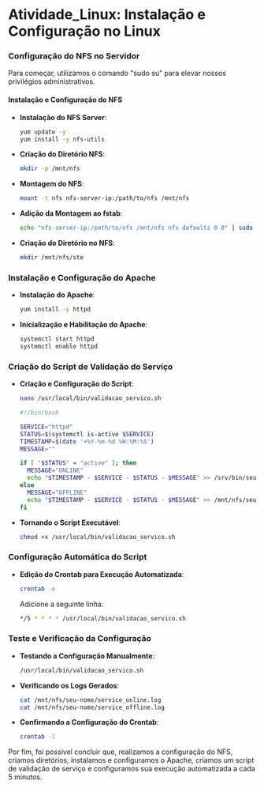 # Atividade_Linux: Instalação e Configuração no Linux

### Configuração do NFS no Servidor

Para começar, utilizamos o comando "sudo su" para elevar nossos privilégios administrativos.

#### Instalação e Configuração do NFS

- **Instalação do NFS Server**:
  ```sh
  yum update -y
  yum install -y nfs-utils
  ```

- **Criação do Diretório NFS**:
  ```sh
  mkdir -p /mnt/nfs
  ```

- **Montagem do NFS**:
  ```sh
  mount -t nfs nfs-server-ip:/path/to/nfs /mnt/nfs
  ```

- **Adição da Montagem ao fstab**:
  ```sh
  echo "nfs-server-ip:/path/to/nfs /mnt/nfs nfs defaults 0 0" | sudo tee -a /etc/fstab
  ```

- **Criação do Diretório no NFS**:
  ```sh
  mkdir /mnt/nfs/ste
  ```

### Instalação e Configuração do Apache

- **Instalação do Apache**:
  ```sh
  yum install -y httpd
  ```

- **Inicialização e Habilitação do Apache**:
  ```sh
  systemctl start httpd
  systemctl enable httpd
  ```

### Criação do Script de Validação do Serviço

- **Criação e Configuração do Script**:
  ```sh
  nano /usr/local/bin/validacao_servico.sh
  ```

  ```sh
  #!/bin/bash

  SERVICE="httpd"
  STATUS=$(systemctl is-active $SERVICE)
  TIMESTAMP=$(date '+%Y-%m-%d %H:%M:%S')
  MESSAGE=""

  if [ "$STATUS" = "active" ]; then
    MESSAGE="ONLINE"
    echo "$TIMESTAMP - $SERVICE - $STATUS - $MESSAGE" >> /srv/bin/seu-nome/service_online.log
  else
    MESSAGE="OFFLINE"
    echo "$TIMESTAMP - $SERVICE - $STATUS - $MESSAGE" >> /mnt/nfs/seu-nome/service_offline.log
  fi
  ```

- **Tornando o Script Executável**:
  ```sh
  chmod +x /usr/local/bin/validacao_servico.sh
  ```

### Configuração Automática do Script

- **Edição do Crontab para Execução Automatizada**:
  ```sh
  crontab -e
  ```

  Adicione a seguinte linha:
  ```sh
  */5 * * * * /usr/local/bin/validacao_servico.sh
  ```

### Teste e Verificação da Configuração

- **Testando a Configuração Manualmente**:
  ```sh
  /usr/local/bin/validacao_servico.sh
  ```

- **Verificando os Logs Gerados**:
  ```sh
  cat /mnt/nfs/seu-nome/service_online.log
  cat /mnt/nfs/seu-nome/service_offline.log
  ```

- **Confirmando a Configuração do Crontab**:
  ```sh
  crontab -l
  ```

Por fim, foi possível concluir que, realizamos a configuração do NFS, criamos diretórios, instalamos e configuramos o Apache, criamos um script de validação de serviço e configuramos sua execução automatizada a cada 5 minutos.
